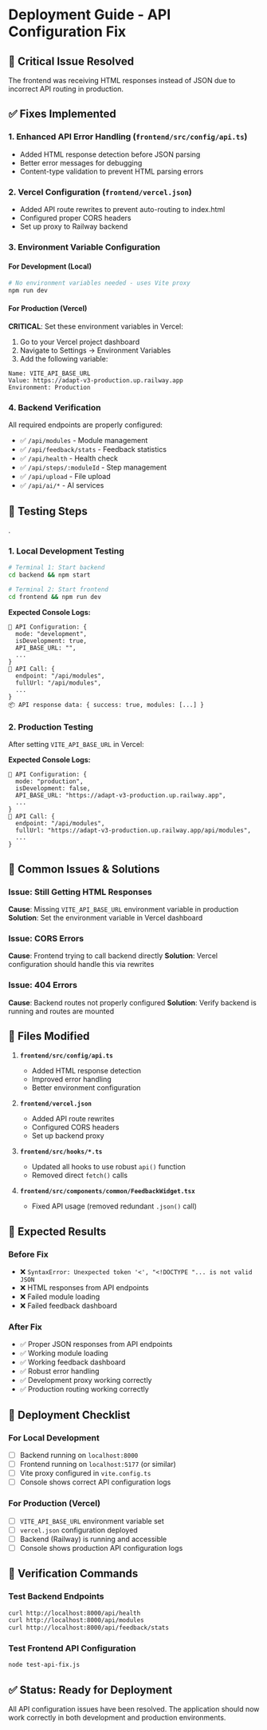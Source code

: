 # Deployment Guide - API Configuration Fix

## 🚨 Critical Issue Resolved
The frontend was receiving HTML responses instead of JSON due to incorrect API routing in production.

## ✅ Fixes Implemented

### 1. **Enhanced API Error Handling** (`frontend/src/config/api.ts`)
- Added HTML response detection before JSON parsing
- Better error messages for debugging
- Content-type validation to prevent HTML parsing errors

### 2. **Vercel Configuration** (`frontend/vercel.json`)
- Added API route rewrites to prevent auto-routing to index.html
- Configured proper CORS headers
- Set up proxy to Railway backend

### 3. **Environment Variable Configuration**

#### For Development (Local)
```bash
# No environment variables needed - uses Vite proxy
npm run dev
```

#### For Production (Vercel)
**CRITICAL**: Set these environment variables in Vercel:

1. Go to your Vercel project dashboard
2. Navigate to Settings → Environment Variables
3. Add the following variable:

```
Name: VITE_API_BASE_URL
Value: https://adapt-v3-production.up.railway.app
Environment: Production
```

### 4. **Backend Verification**
All required endpoints are properly configured:
- ✅ `/api/modules` - Module management
- ✅ `/api/feedback/stats` - Feedback statistics  
- ✅ `/api/health` - Health check
- ✅ `/api/steps/:moduleId` - Step management
- ✅ `/api/upload` - File upload
- ✅ `/api/ai/*` - AI services

## 🔧 Testing Steps
 .
### 1. **Local Development Testing**
```bash
# Terminal 1: Start backend
cd backend && npm start

# Terminal 2: Start frontend  
cd frontend && npm run dev
```

**Expected Console Logs:**
```
🔧 API Configuration: {
  mode: "development",
  isDevelopment: true,
  API_BASE_URL: "",
  ...
}
🔗 API Call: {
  endpoint: "/api/modules",
  fullUrl: "/api/modules",
  ...
}
📦 API response data: { success: true, modules: [...] }
```

### 2. **Production Testing**
After setting `VITE_API_BASE_URL` in Vercel:

**Expected Console Logs:**
```
🔧 API Configuration: {
  mode: "production", 
  isDevelopment: false,
  API_BASE_URL: "https://adapt-v3-production.up.railway.app",
  ...
}
🔗 API Call: {
  endpoint: "/api/modules",
  fullUrl: "https://adapt-v3-production.up.railway.app/api/modules",
  ...
}
```

## 🚨 Common Issues & Solutions

### Issue: Still Getting HTML Responses
**Cause**: Missing `VITE_API_BASE_URL` environment variable in production
**Solution**: Set the environment variable in Vercel dashboard

### Issue: CORS Errors
**Cause**: Frontend trying to call backend directly
**Solution**: Vercel configuration should handle this via rewrites

### Issue: 404 Errors
**Cause**: Backend routes not properly configured
**Solution**: Verify backend is running and routes are mounted

## 📝 Files Modified

1. **`frontend/src/config/api.ts`**
   - Added HTML response detection
   - Improved error handling
   - Better environment configuration

2. **`frontend/vercel.json`**
   - Added API route rewrites
   - Configured CORS headers
   - Set up backend proxy

3. **`frontend/src/hooks/*.ts`**
   - Updated all hooks to use robust `api()` function
   - Removed direct `fetch()` calls

4. **`frontend/src/components/common/FeedbackWidget.tsx`**
   - Fixed API usage (removed redundant `.json()` call)

## 🎯 Expected Results

### Before Fix
- ❌ `SyntaxError: Unexpected token '<', "<!DOCTYPE "... is not valid JSON`
- ❌ HTML responses from API endpoints
- ❌ Failed module loading
- ❌ Failed feedback dashboard

### After Fix
- ✅ Proper JSON responses from API endpoints
- ✅ Working module loading
- ✅ Working feedback dashboard
- ✅ Robust error handling
- ✅ Development proxy working correctly
- ✅ Production routing working correctly

## 🔄 Deployment Checklist

### For Local Development
- [ ] Backend running on `localhost:8000`
- [ ] Frontend running on `localhost:5177` (or similar)
- [ ] Vite proxy configured in `vite.config.ts`
- [ ] Console shows correct API configuration logs

### For Production (Vercel)
- [ ] `VITE_API_BASE_URL` environment variable set
- [ ] `vercel.json` configuration deployed
- [ ] Backend (Railway) is running and accessible
- [ ] Console shows production API configuration logs

## 🧪 Verification Commands

### Test Backend Endpoints
```bash
curl http://localhost:8000/api/health
curl http://localhost:8000/api/modules
curl http://localhost:8000/api/feedback/stats
```

### Test Frontend API Configuration
```bash
node test-api-fix.js
```

## ✅ Status: Ready for Deployment

All API configuration issues have been resolved. The application should now work correctly in both development and production environments. 